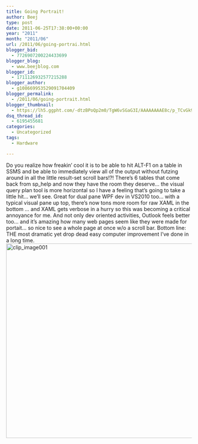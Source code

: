 ```yaml
---
title: Going Portrait!
author: Beej
type: post
date: 2011-06-25T17:38:00+00:00
year: "2011"
month: "2011/06"
url: /2011/06/going-portrai.html
blogger_bid:
  - 7726907200224433699
blogger_blog:
  - www.beejblog.com
blogger_id:
  - 1711126932577215288
blogger_author:
  - g108669953529091704409
blogger_permalink:
  - /2011/06/going-portrait.html
blogger_thumbnail:
  - https://lh5.ggpht.com/-dtzBPoQp2m0/TgW6vSGaG3I/AAAAAAAAE8c/p_TCvGk9ybw/clip_image001_thumb%25255B3%25255D.jpg?imgmax=800
dsq_thread_id:
  - 6195455681
categories:
  - Uncategorized
tags:
  - Hardware

---
```

Do you realize how freakin’ cool it is to be able to hit ALT-F1 on a table in SSMS and be able to immediately view all of the output without futzing around in all the little result-set scroll bars!?! There’s 6 tables that come back from sp_help and now they have the room they deserve… the visual query plan tool is more horizontal so I have a feeling that’s going to take a little hit… we’ll see. Great for dual pane WPF dev in VS2010 too… with a typical visual pane up top, there’s now tons more room for raw XAML in the bottom … and XAML gets verbose in a hurry so this was becoming a critical annoyance for me. And not only dev oriented activities, Outlook feels better too… and it’s amazing how many web pages seem like they were made for portait… so nice to see a whole page at once w/o a scroll bar. Bottom line: THE most dramatic yet drop dead easy computer improvement I’ve done in a long time. [<img style="background-image: none; border-right-width: 0px; padding-left: 0px; padding-right: 0px; display: inline; border-top-width: 0px; border-bottom-width: 0px; border-left-width: 0px; padding-top: 0px" title="clip_image001" border="0" alt="clip_image001" src="https://lh5.ggpht.com/-dtzBPoQp2m0/TgW6vSGaG3I/AAAAAAAAE8c/p_TCvGk9ybw/clip_image001_thumb%25255B3%25255D.jpg?imgmax=800" width="685" height="528" />][1]

 [1]: https://lh6.ggpht.com/-386Laxuq5fc/TgW6uvMmjoI/AAAAAAAAE8Y/kW-0tlMUutI/s1600-h/clip_image001%25255B6%25255D.jpg